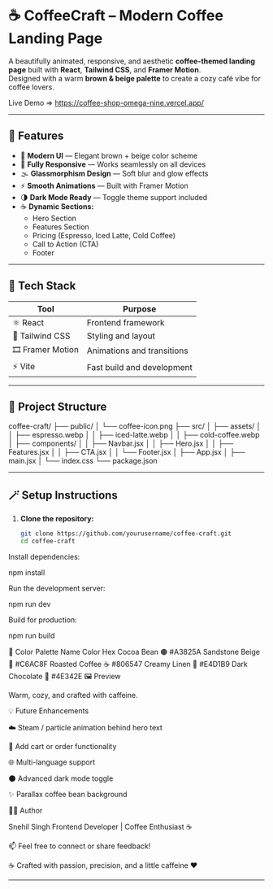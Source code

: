 # ☕ CoffeeCraft – Modern Coffee Landing Page

A beautifully animated, responsive, and aesthetic **coffee-themed landing page** built with **React**, **Tailwind CSS**, and **Framer Motion**.  
Designed with a warm **brown & beige palette** to create a cozy café vibe for coffee lovers.

Live Demo => https://coffee-shop-omega-nine.vercel.app/

---

## 🚀 Features

- 🎨 **Modern UI** — Elegant brown + beige color scheme
- 📱 **Fully Responsive** — Works seamlessly on all devices
- 🌫️ **Glassmorphism Design** — Soft blur and glow effects
- ⚡ **Smooth Animations** — Built with Framer Motion
- 🌗 **Dark Mode Ready** — Toggle theme support included
- ☕ **Dynamic Sections:**
  - Hero Section
  - Features Section
  - Pricing (Espresso, Iced Latte, Cold Coffee)
  - Call to Action (CTA)
  - Footer

---

## 🧰 Tech Stack

| Tool | Purpose |
|------|----------|
| ⚛️ React | Frontend framework |
| 💨 Tailwind CSS | Styling and layout |
| 🎞️ Framer Motion | Animations and transitions |
| ⚡ Vite | Fast build and development |

---

## 📂 Project Structure



coffee-craft/
├── public/
│ └── coffee-icon.png
├── src/
│ ├── assets/
│ │ ├── espresso.webp
│ │ ├── iced-latte.webp
│ │ ├── cold-coffee.webp
│ ├── components/
│ │ ├── Navbar.jsx
│ │ ├── Hero.jsx
│ │ ├── Features.jsx
│ │ ├── CTA.jsx
│ │ └── Footer.jsx
│ ├── App.jsx
│ ├── main.jsx
│ └── index.css
└── package.json


---

## 🪄 Setup Instructions

1. **Clone the repository:**
   ```bash
   git clone https://github.com/yourusername/coffee-craft.git
   cd coffee-craft


Install dependencies:

npm install


Run the development server:

npm run dev


Build for production:

npm run build

🎨 Color Palette
Name	Color	Hex
Cocoa Bean	🟤	#A3825A
Sandstone Beige	🤎	#C6AC8F
Roasted Coffee	☕	#806547
Creamy Linen	🤍	#E4D1B9
Dark Chocolate	🍫	#4E342E
🖼️ Preview

Warm, cozy, and crafted with caffeine.

💡 Future Enhancements

☁️ Steam / particle animation behind hero text

🛒 Add cart or order functionality

🌐 Multi-language support

🌑 Advanced dark mode toggle

✨ Parallax coffee bean background

🧑‍💻 Author

Snehil Singh
Frontend Developer | Coffee Enthusiast ☕

📫 Feel free to connect or share feedback!

☕ Crafted with passion, precision, and a little caffeine ❤️

---
